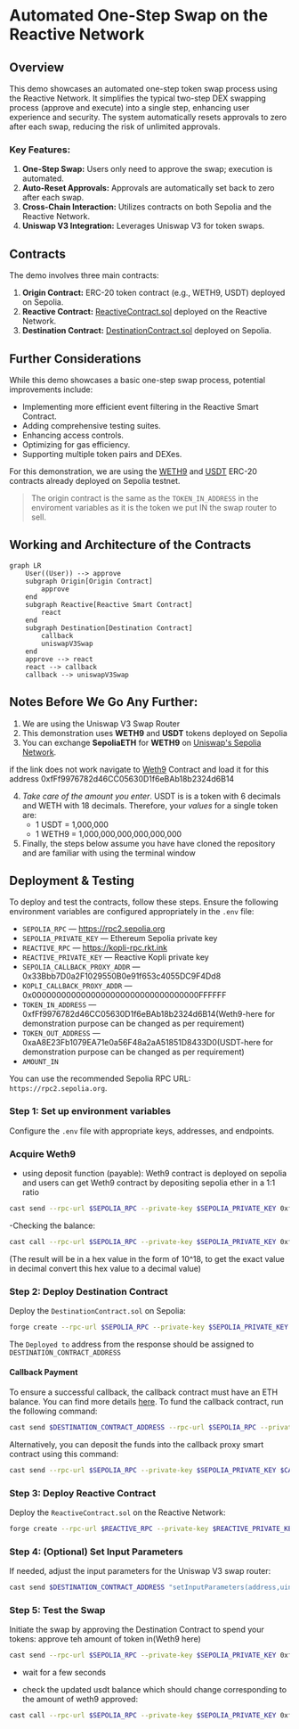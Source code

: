 
# Automated One-Step Swap on the Reactive Network

## Overview

This demo showcases an automated one-step token swap process using the Reactive Network. It simplifies the typical two-step DEX swapping process (approve and execute) into a single step, enhancing user experience and security. The system automatically resets approvals to zero after each swap, reducing the risk of unlimited approvals.

### Key Features:

1. **One-Step Swap:** Users only need to approve the swap; execution is automated.
2. **Auto-Reset Approvals:** Approvals are automatically set back to zero after each swap.
3. **Cross-Chain Interaction:** Utilizes contracts on both Sepolia and the Reactive Network.
4. **Uniswap V3 Integration:** Leverages Uniswap V3 for token swaps.


## Contracts

The demo involves three main contracts:

1. **Origin Contract:** ERC-20 token contract (e.g., WETH9, USDT) deployed on Sepolia.
2. **Reactive Contract:** [ReactiveContract.sol](https://github.com/Reactive-Network/reactive-smart-contract-demos/blob/main/src/demos/automated-one-step-swap/ReactiveContract.sol) deployed on the Reactive Network.
3. **Destination Contract:** [DestinationContract.sol](https://github.com/Reactive-Network/reactive-smart-contract-demos/blob/main/src/demos/automated-one-step-swap/DestinationContract.sol) deployed on Sepolia.

## Further Considerations

While this demo showcases a basic one-step swap process, potential improvements include:

- Implementing more efficient event filtering in the Reactive Smart Contract.
- Adding comprehensive testing suites.
- Enhancing access controls.
- Optimizing for gas efficiency.
- Supporting multiple token pairs and DEXes.

For this demonstration, we are using the [WETH9](https://sepolia.etherscan.io/address/0xfFf9976782d46CC05630D1f6eBAb18b2324d6B14) and [USDT](https://sepolia.etherscan.io/address/0xaA8E23Fb1079EA71e0a56F48a2aA51851D8433D0) ERC-20 contracts already deployed on Sepolia testnet.

>The origin contract is the same as the `TOKEN_IN_ADDRESS` in the enviroment variables as it is the token we put IN the swap router to sell.

## Working and Architecture of the Contracts
```mermaid
graph LR
    User((User)) --> approve
    subgraph Origin[Origin Contract]
        approve
    end
    subgraph Reactive[Reactive Smart Contract]
        react
    end
    subgraph Destination[Destination Contract]
        callback
        uniswapV3Swap
    end
    approve --> react
    react --> callback
    callback --> uniswapV3Swap
```


## Notes Before We Go Any Further:
1. We are using the Uniswap V3 Swap Router
2. This demonstration uses **WETH9** and **USDT** tokens deployed on Sepolia
3. You can exchange **SepoliaETH** for **WETH9** on [Uniswap's Sepolia Network](https://app.uniswap.org/swap?chain=sepolia).

if the link does not work navigate to [Weth9](https://github.com/Reactive-Network/reactive-smart-contract-demos/blob/main/src/demos/automated-one-step-swap/Weth.sol) Contract and load it for this address 0xfFf9976782d46CC05630D1f6eBAb18b2324d6B14


4. *Take care of the amount you enter*. USDT is is a token with 6 decimals and WETH with 18 decimals.  Therefore, your *values* for a single token are:
     - 1 USDT = 1,000,000
     - 1 WETH9 = 1,000,000,000,000,000,000
5. Finally, the steps below assume you have have cloned the repository and are familiar with using the terminal window

## Deployment & Testing

To deploy and test the contracts, follow these steps. Ensure the following environment variables are configured appropriately in the `.env` file:

* `SEPOLIA_RPC` — https://rpc2.sepolia.org
* `SEPOLIA_PRIVATE_KEY` — Ethereum Sepolia private key
* `REACTIVE_RPC` — https://kopli-rpc.rkt.ink
* `REACTIVE_PRIVATE_KEY` — Reactive Kopli private key
* `SEPOLIA_CALLBACK_PROXY_ADDR` — 0x33Bbb7D0a2F1029550B0e91f653c4055DC9F4Dd8
* `KOPLI_CALLBACK_PROXY_ADDR` — 0x0000000000000000000000000000000000FFFFFF
* `TOKEN_IN_ADDRESS` — 0xfFf9976782d46CC05630D1f6eBAb18b2324d6B14(Weth9-here for demonstration purpose can be changed as per requirement)
* `TOKEN_OUT_ADDRESS` —0xaA8E23Fb1079EA71e0a56F48a2aA51851D8433D0(USDT-here for demonstration purpose can be changed as per requirement)
* `AMOUNT_IN`

You can use the recommended Sepolia RPC URL: `https://rpc2.sepolia.org`.

### Step 1: Set up environment variables

Configure the `.env` file with appropriate keys, addresses, and endpoints.

### Acquire Weth9 

- using deposit function (payable):
    Weth9 contract is deployed on sepolia and users can get Weth9 contract by depositing sepolia ether in a 1:1 ratio

```bash
cast send --rpc-url $SEPOLIA_RPC --private-key $SEPOLIA_PRIVATE_KEY 0xfFf9976782d46CC05630D1f6eBAb18b2324d6B14 "deposit()" --value 0.1ether
``` 
-Checking the balance:
```bash
cast call --rpc-url $SEPOLIA_RPC --private-key $SEPOLIA_PRIVATE_KEY 0xfFf9976782d46CC05630D1f6eBAb18b2324d6B14 "balanceOf(address)" <your-address>
```
(The result will be in a hex value in the form of 10^18, to get the exact value in decimal convert this hex value to a decimal value)

### Step 2: Deploy Destination Contract

Deploy the `DestinationContract.sol` on Sepolia:

```bash
forge create --rpc-url $SEPOLIA_RPC --private-key $SEPOLIA_PRIVATE_KEY src/demos/automated-one-step-swap/DestinationContract.sol:DestinationContract --constructor-args 0x0000000000000000000000000000000000000000
```
The `Deployed to` address from the response should be assigned to `DESTINATION_CONTRACT_ADDRESS`

#### Callback Payment

To ensure a successful callback, the callback contract must have an ETH balance. You can find more details [here](https://dev.reactive.network/system-contract#callback-payments). To fund the callback contract, run the following command:

```bash
cast send $DESTINATION_CONTRACT_ADDRESS --rpc-url $SEPOLIA_RPC --private-key $SEPOLIA_PRIVATE_KEY --value 0.1ether
```

Alternatively, you can deposit the funds into the callback proxy smart contract using this command:

```bash
cast send --rpc-url $SEPOLIA_RPC --private-key $SEPOLIA_PRIVATE_KEY $CALLBACK_PROXY_ADDR "depositTo(address)" $CALLBACK_ADDR --value 0.1ether
```

### Step 3: Deploy Reactive Contract

Deploy the `ReactiveContract.sol` on the Reactive Network:

```bash
forge create --rpc-url $REACTIVE_RPC --private-key $REACTIVE_PRIVATE_KEY src/demos/automated-one-step-swap/ReactiveContract.sol:ReactiveContract --constructor-args $DESTINATION_CONTRACT_ADDRESS
```


### Step 4: (Optional) Set Input Parameters

If needed, adjust the input parameters for the Uniswap V3 swap router:

```bash
cast send $DESTINATION_CONTRACT_ADDRESS "setInputParameters(address,uint256,uint256)" $NEW_TOKEN_OUT_ADDRESS $NEW_AMOUNT_OUT_MIN $NEW_FEE --rpc-url $SEPOLIA_RPC --private-key $SEPOLIA_PRIVATE_KEY
```

### Step 5: Test the Swap

Initiate the swap by approving the Destination Contract to spend your tokens:
approve teh amount of token in(Weth9 here)

```bash
cast send --rpc-url $SEPOLIA_RPC --private-key $SEPOLIA_PRIVATE_KEY 0xfFf9976782d46CC05630D1f6eBAb18b2324d6B14 "approve(address,uint256)" $DESTINATION_CONTRACT_ADDRESS 100000000000000000
```

* wait for a few seconds

- check the updated usdt balance which should change corresponding to the amount of weth9 approved:
```bash
cast call --rpc-url $SEPOLIA_RPC --private-key $SEPOLIA_PRIVATE_KEY 0xfFf9976782d46CC05630D1f6eBAb18b2324d6B14 "balanceOf(address)" <your-address>
```

